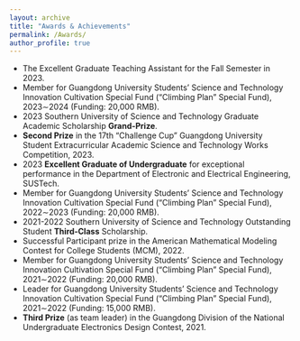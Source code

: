 ```yaml
---
layout: archive
title: "Awards & Achievements"
permalink: /Awards/
author_profile: true
---
```



- The Excellent Graduate Teaching Assistant for the Fall Semester in 2023.
- Member for Guangdong University Students’ Science and Technology Innovation Cultivation Special Fund (“Climbing Plan” Special Fund), 2023∼2024 (Funding: 20,000 RMB).
- 2023 Southern University of Science and Technology Graduate Academic Scholarship **Grand-Prize**.
- **Second Prize** in the 17th “Challenge Cup” Guangdong University Student Extracurricular Academic Science and Technology Works Competition, 2023.
- 2023 **Excellent Graduate of Undergraduate** for exceptional performance in the Department of Electronic and Electrical Engineering, SUSTech.
- Member for Guangdong University Students’ Science and Technology Innovation Cultivation Special Fund (“Climbing Plan” Special Fund), 2022∼2023 (Funding: 20,000 RMB).
- 2021-2022 Southern University of Science and Technology Outstanding Student **Third-Class** Scholarship.
- Successful Participant prize in the American Mathematical Modeling Contest for College Students (MCM), 2022.
- Member for Guangdong University Students’ Science and Technology Innovation Cultivation Special Fund (“Climbing Plan” Special Fund), 2021∼2022 (Funding: 20,000 RMB).
- Leader for Guangdong University Students’ Science and Technology Innovation Cultivation Special Fund (“Climbing Plan” Special Fund), 2021∼2022 (Funding: 15,000 RMB).
- **Third Prize** (as team leader) in the Guangdong Division of the National Undergraduate Electronics Design Contest, 2021.

